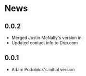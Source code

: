 # News

## 0.0.2

* Merged Justin McNally's version in
* Updated contact info to Drip.com

## 0.0.1

* Adam Podolnick's initial version
